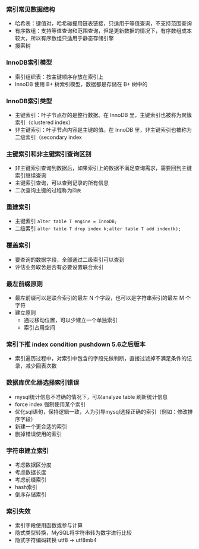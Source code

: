 ### 索引常见数据结构
- 哈希表：键值对，哈希碰撞用链表链接，只适用于等值查询，不支持范围查询
- 有序数组：支持等值查询和范围查询，但是更新数据的情况下，有序数组成本较大，所以有序数组只适用于静态存储引擎
- 搜索树

### InnoDB索引模型
- 索引组织表：按主键顺序存放在索引上
- InnoDB 使用 B+ 树索引模型，数据都是存储在 B+ 树中的

### InnoDB索引类型
- 主键索引：叶子节点存的是整行数据。在 InnoDB 里，主键索引也被称为聚簇索引（clustered index）
- 非主键索引：叶子节点内容是主键的值。在 InnoDB 里，非主键索引也被称为二级索引（secondary index

### 主键索引和非主键索引查询区别
- 非主键索引查询到数据后，如果索引上的数据不满足查询需求，需要回到主键索引继续查询
- 主键索引查询，可以查到记录的所有信息
- 二次查询主键的过程称为`回表`

### 重建索引
- 主键索引
	`alter table T engine = InnoDB;` 
- 二级索引
	`alter table T drop index k;alter table T add index(k);`

### 覆盖索引
- 要查询的数据字段，全部通过二级索引可以查到
- 评估业务取舍是否有必要设置联合索引

### 最左前缀原则
- 最左前缀可以是联合索引的最左 N 个字段，也可以是字符串索引的最左 M 个字符
- 建立原则
	 - 通过移动位置，可以少建立一个单独索引
	 - 索引占用空间

### 索引下推 index condition pushdown 5.6之后版本
- 索引遍历过程中，对索引中包含的字段先做判断，直接过滤掉不满足条件的记录，减少回表次数

### 数据库优化器选择索引错误
- mysql统计信息不准确的情况下，可以analyze table 刷新统计信息
- force index 强制使用某个索引
- 优化sql语句，保持逻辑一致，人为引导mysql选择正确的索引（例如：修改排序字段）
- 新建一个更合适的索引
- 删掉错误使用的索引

### 字符串建立索引
- 考虑数据区分度
- 考虑数据长度
- 考虑前缀索引
- hash索引
- 倒序存储索引

### 索引失效
- 索引字段使用函数或参与计算
- 隐式类型转换，MySQL将字符串转为数字进行比较
- 隐式字符编码转换 utf8 -> utf8mb4 


